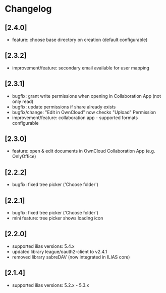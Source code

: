 # Changelog

## [2.4.0]
* feature: choose base directory on creation (default configurable)

## [2.3.2]
* improvement/feature: secondary email available for user mapping

## [2.3.1]
* bugfix: grant write permissions when opening in Collaboration App (not only read)
* bugfix: update permissions if share already exists
* bugfix/change: "Edit in OwnCloud" now checks "Upload" Permission
* improvement/feature: collaboration app - supported formats configurable

## [2.3.0]
* feature: open & edit documents in OwnCloud Collaboration App (e.g. OnlyOffice)

## [2.2.2]
* bugfix: fixed tree picker ('Choose folder')

## [2.2.1]
* bugfix: fixed tree picker ('Choose folder')
* mini feature: tree picker shows loading icon

## [2.2.0]
* supported ilias versions: 5.4.x
* updated library league/oauth2-client to v2.4.1
* removed library sabreDAV (now integrated in ILIAS core)

## [2.1.4]
* supported ilias versions: 5.2.x - 5.3.x
